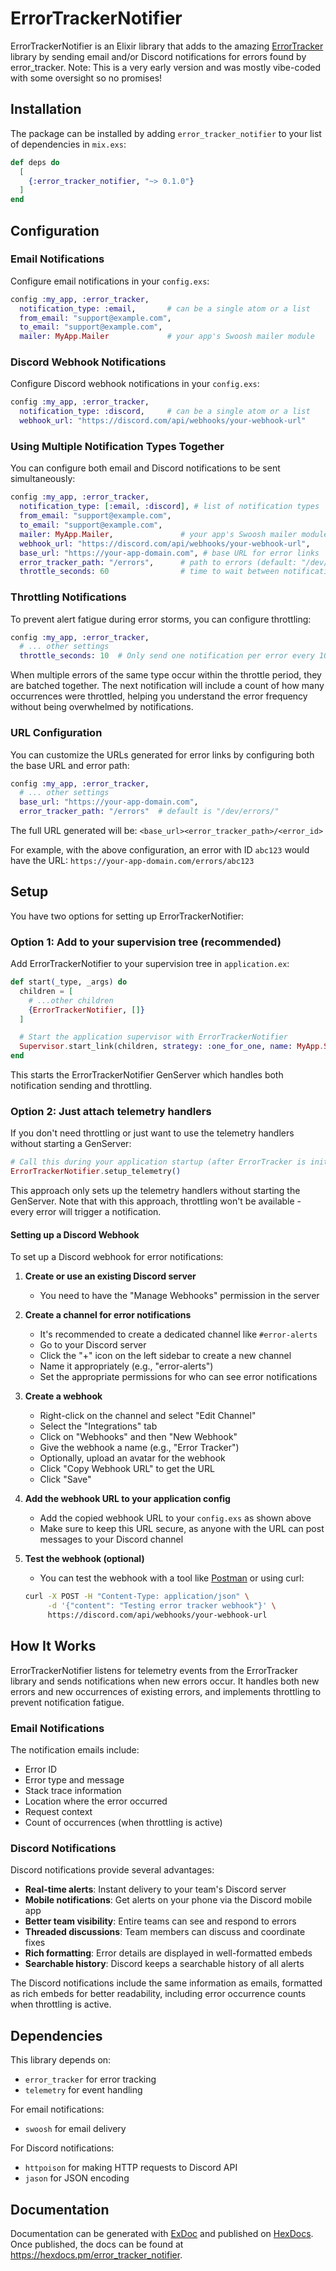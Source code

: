 # ErrorTrackerNotifier

ErrorTrackerNotifier is an Elixir library that adds to the amazing [ErrorTracker](https://github.com/elixir-error-tracker/error-tracker) library by sending email and/or Discord notifications for errors found by error_tracker. Note: This is a very early version and was mostly vibe-coded with some oversight so no promises!




## Installation

The package can be installed by adding `error_tracker_notifier` to your list of dependencies in `mix.exs`:

```elixir
def deps do
  [
    {:error_tracker_notifier, "~> 0.1.0"}
  ]
end
```

## Configuration

### Email Notifications

Configure email notifications in your `config.exs`:

```elixir
config :my_app, :error_tracker,
  notification_type: :email,       # can be a single atom or a list
  from_email: "support@example.com",
  to_email: "support@example.com",
  mailer: MyApp.Mailer             # your app's Swoosh mailer module
```

### Discord Webhook Notifications

Configure Discord webhook notifications in your `config.exs`:

```elixir
config :my_app, :error_tracker,
  notification_type: :discord,     # can be a single atom or a list
  webhook_url: "https://discord.com/api/webhooks/your-webhook-url"
```

### Using Multiple Notification Types Together

You can configure both email and Discord notifications to be sent simultaneously:

```elixir
config :my_app, :error_tracker,
  notification_type: [:email, :discord], # list of notification types
  from_email: "support@example.com",
  to_email: "support@example.com",
  mailer: MyApp.Mailer,               # your app's Swoosh mailer module
  webhook_url: "https://discord.com/api/webhooks/your-webhook-url",
  base_url: "https://your-app-domain.com", # base URL for error links
  error_tracker_path: "/errors",      # path to errors (default: "/dev/errors/")
  throttle_seconds: 60                # time to wait between notifications for the same error
```

### Throttling Notifications

To prevent alert fatigue during error storms, you can configure throttling:

```elixir
config :my_app, :error_tracker,
  # ... other settings
  throttle_seconds: 10  # Only send one notification per error every 10 seconds (default)
```

When multiple errors of the same type occur within the throttle period, they are batched together. The next notification will include a count of how many occurrences were throttled, helping you understand the error frequency without being overwhelmed by notifications.

### URL Configuration

You can customize the URLs generated for error links by configuring both the base URL and error path:

```elixir
config :my_app, :error_tracker,
  # ... other settings
  base_url: "https://your-app-domain.com", 
  error_tracker_path: "/errors"  # default is "/dev/errors/"
```

The full URL generated will be: `<base_url><error_tracker_path>/<error_id>`

For example, with the above configuration, an error with ID `abc123` would have the URL: 
`https://your-app-domain.com/errors/abc123`

## Setup

You have two options for setting up ErrorTrackerNotifier:

### Option 1: Add to your supervision tree (recommended)

Add ErrorTrackerNotifier to your supervision tree in `application.ex`:

```elixir
def start(_type, _args) do
  children = [
    # ...other children
    {ErrorTrackerNotifier, []}
  ]

  # Start the application supervisor with ErrorTrackerNotifier
  Supervisor.start_link(children, strategy: :one_for_one, name: MyApp.Supervisor)
end
```

This starts the ErrorTrackerNotifier GenServer which handles both notification sending and throttling.

### Option 2: Just attach telemetry handlers

If you don't need throttling or just want to use the telemetry handlers without starting a GenServer:

```elixir
# Call this during your application startup (after ErrorTracker is initialized)
ErrorTrackerNotifier.setup_telemetry()
```

This approach only sets up the telemetry handlers without starting the GenServer. Note that with this approach, throttling won't be available - every error will trigger a notification. 
#### Setting up a Discord Webhook

To set up a Discord webhook for error notifications:

1. **Create or use an existing Discord server**
   - You need to have the "Manage Webhooks" permission in the server

2. **Create a channel for error notifications**
   - It's recommended to create a dedicated channel like `#error-alerts`
   - Go to your Discord server
   - Click the "+" icon on the left sidebar to create a new channel
   - Name it appropriately (e.g., "error-alerts")
   - Set the appropriate permissions for who can see error notifications

3. **Create a webhook**
   - Right-click on the channel and select "Edit Channel"
   - Select the "Integrations" tab
   - Click on "Webhooks" and then "New Webhook"
   - Give the webhook a name (e.g., "Error Tracker")
   - Optionally, upload an avatar for the webhook
   - Click "Copy Webhook URL" to get the URL
   - Click "Save"

4. **Add the webhook URL to your application config**
   - Add the copied webhook URL to your `config.exs` as shown above
   - Make sure to keep this URL secure, as anyone with the URL can post messages to your Discord channel

5. **Test the webhook (optional)**
   - You can test the webhook with a tool like [Postman](https://www.postman.com/) or using curl:
   ```bash
   curl -X POST -H "Content-Type: application/json" \
        -d '{"content": "Testing error tracker webhook"}' \
        https://discord.com/api/webhooks/your-webhook-url
   ```



## How It Works

ErrorTrackerNotifier listens for telemetry events from the ErrorTracker library and sends notifications when new errors occur. It handles both new errors and new occurrences of existing errors, and implements throttling to prevent notification fatigue.

### Email Notifications

The notification emails include:
- Error ID
- Error type and message
- Stack trace information
- Location where the error occurred
- Request context
- Count of occurrences (when throttling is active)

### Discord Notifications

Discord notifications provide several advantages:
- **Real-time alerts**: Instant delivery to your team's Discord server
- **Mobile notifications**: Get alerts on your phone via the Discord mobile app
- **Better team visibility**: Entire teams can see and respond to errors
- **Threaded discussions**: Team members can discuss and coordinate fixes
- **Rich formatting**: Error details are displayed in well-formatted embeds
- **Searchable history**: Discord keeps a searchable history of all alerts

The Discord notifications include the same information as emails, formatted as rich embeds for better readability, including error occurrence counts when throttling is active.

## Dependencies

This library depends on:
- `error_tracker` for error tracking
- `telemetry` for event handling

For email notifications:
- `swoosh` for email delivery

For Discord notifications:
- `httpoison` for making HTTP requests to Discord API
- `jason` for JSON encoding

## Documentation

Documentation can be generated with [ExDoc](https://github.com/elixir-lang/ex_doc)
and published on [HexDocs](https://hexdocs.pm). Once published, the docs can
be found at <https://hexdocs.pm/error_tracker_notifier>.